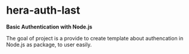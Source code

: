 # hera-auth-last
**Basic Authentication with Node.js**

The goal of project is a provide to create template about authencation in Node.js as package, to user easily. 
